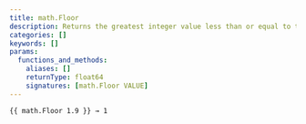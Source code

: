 ```yaml
---
title: math.Floor
description: Returns the greatest integer value less than or equal to the given number.
categories: []
keywords: []
params:
  functions_and_methods:
    aliases: []
    returnType: float64
    signatures: [math.Floor VALUE]
---
```


```go-html-template
{{ math.Floor 1.9 }} → 1
```
